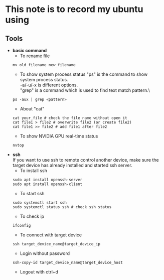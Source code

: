 # This note is to record my ubuntu using

## Tools
* **basic command**
    * To rename file
    ```shell
    mv old_filename new_filename
    ```
    * To show system process status
    "ps" is the command to show system process status.\
    -a/-u/-x is different options.\
    "grep" is a command which is used to find text match pattern.\
    ```shell
    ps -aux | grep <pattern>
    ```
    * About "cat"
    ```shell
    cat your_file # check the file name without open it
    cat file1 > file2 # overwrite file2 (or create file2)
    cat file1 >> file2 # add file1 after file2
    ```
    * To show NVIDIA GPU real-time status
    ```shell
    nvtop
    ```
* **ssh**\
    If you want to use ssh to remote control another device, make sure the target device has already installed and started ssh server.
    * To install ssh
    ```shell
    sudo apt install openssh-server
    sudo apt install openssh-client
    ```
    * To start ssh
    ```shell
    sudo systemctl start ssh
    sudo systemctl status ssh # check ssh status
    ```
    * To check ip
    ```shell
    ifconfig
    ```
    * To connect with target device
    ```shell
    ssh target_device_name@target_device_ip
    ```
    * Login without password
    ```shell
    ssh-copy-id target_device_name@target_device_host
    ```
    * Logout with ctrl+d
